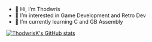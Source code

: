 - 👋 Hi, I’m Thodwris
- 👀 I’m interested in Game Development and Retro Dev
- 🌱 I’m currently learning C and GB Assembly

[![ThodwrisK's GitHub stats](https://github-readme-stats-ruby-one.vercel.app/api?username=ThodwrisK)](https://github.com/anuraghazra/github-readme-stats)
<!--- - 💞️ I’m looking to collaborate on ...
- 📫 How to reach me ...
--->

<!---
ThodwrisK/ThodwrisK is a ✨ special ✨ repository because its `README.md` (this file) appears on your GitHub profile.
You can click the Preview link to take a look at your changes.
--->
